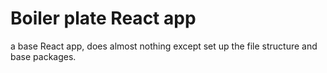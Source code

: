 
# Boiler plate React app
a base React app, does almost nothing except set up the file structure and base packages.
